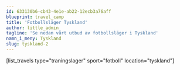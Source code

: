 ```yaml
---
id: 633130b6-cb43-4e1e-ab22-12ecb3a76aff
blueprint: travel_camp
title: 'Fotbollsläger Tyskland'
author: little_admin
tagline: 'Se nedan vårt utbud av fotbollsläger i Tyskland'
namn_i_meny: Tyskland
slug: tyskland-2
---
```

<p>[list_travels type="traningslager" sport="fotboll" location="tyskland"]</p>
